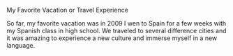 My Favorite Vacation or Travel Experience

So far, my favorite vacation was in 2009 I wen to Spain for a few weeks with my Spanish class in high school. We traveled to several difference cities and it was amazing to experience a new culture and immerse myself in a new language.

